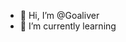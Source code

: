 - 👋 Hi, I’m @Goaliver
- 🌱 I’m currently learning


<!---
Goaliver/Goaliver is a ✨ special ✨ repository because its `README.md` (this file) appears on your GitHub profile.
You can click the Preview link to take a look at your changes.
--->
